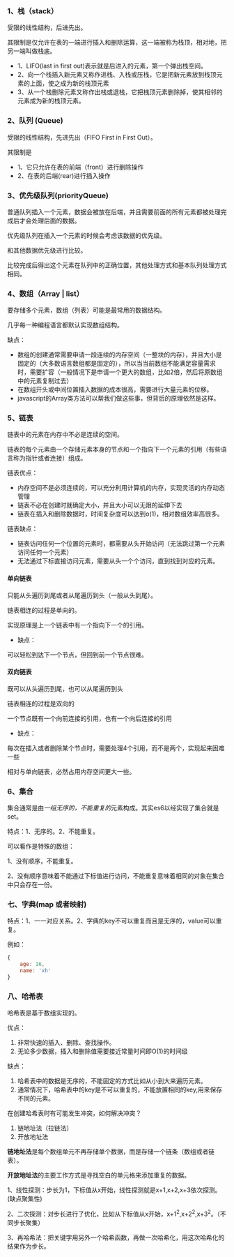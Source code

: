 ### 1、栈（stack）

受限的线性结构，后进先出。

其限制是仅允许在表的一端进行插入和删除运算，这一端被称为栈顶，相对地，把另一端叫做栈底。

- 1、LIFO(last in first out)表示就是后进入的元素，第一个弹出栈空间。
- 2、向一个栈插入新元素又称作进栈、入栈或压栈，它是把新元素放到栈顶元素的上面，使之成为新的栈顶元素
- 3、从一个栈删除元素又称作出栈或退栈，它把栈顶元素删除掉，使其相邻的元素成为新的栈顶元素。

### 2、队列 (Queue)

受限的线性结构，先进先出（FIFO First in First Out）。

其限制是

- 1、它只允许在表的前端（front）进行删除操作
- 2、在表的后端(rear)进行插入操作

### 3、优先级队列(priorityQueue)

普通队列插入一个元素，数据会被放在后端，并且需要前面的所有元素都被处理完成后才会处理后面的数据。

优先级队列在插入一个元素的时候会考虑该数据的优先级。

和其他数据优先级进行比较。

比较完成后得出这个元素在队列中的正确位置，其他处理方式和基本队列处理方式相同。

### 4、数组（Array | list）

要存储多个元素，数组（列表）可能是最常用的数据结构。

几乎每一种编程语言都默认实现数组结构。

缺点：

- 数组的创建通常需要申请一段连续的内存空间（一整块的内存），并且大小是固定的（大多数语言数组都是固定的），所以当当前数组不能满足容量需求时，需要扩容（一般情况下是申请一个更大的数组，比如2倍，然后将原数组中的元素复制过去）
- 在数组开头或中间位置插入数据的成本很高，需要进行大量元素的位移。
- javascript的Array类方法可以帮我们做这些事，但背后的原理依然是这样。

### 5、链表



链表中的元素在内存中不必是连续的空间。

链表的每个元素由一个存储元素本身的节点和一个指向下一个元素的引用（有些语言称为指针或者连接）组成。

链表优点：

- 内存空间不是必须连续的，可以充分利用计算机的内存，实现灵活的内存动态管理
- 链表不必在创建时就确定大小，并且大小可以无限的延伸下去
- 链表在插入和删除数据时，时间复杂度可以达到o(1)，相对数组效率高很多。

链表缺点：

- 链表访问任何一个位置的元素时，都需要从头开始访问（无法跳过第一个元素访问任何一个元素）
- 无法通过下标直接访问元素，需要从头一个个访问，直到找到对应的元素。

#### 单向链表

只能从头遍历到尾或者从尾遍历到头（一般从头到尾）。

链表相连的过程是单向的。

实现原理是上一个链表中有一个指向下一个的引用。

- 缺点：

可以轻松到达下一个节点，但回到前一个节点很难。

#### 双向链表

既可以从头遍历到尾，也可以从尾遍历到头

链表相连的过程是双向的

一个节点既有一个向前连接的引用，也有一个向后连接的引用

- 缺点：

每次在插入或者删除某个节点时，需要处理4个引用，而不是两个，实现起来困难一些

相对与单向链表，必然占用内存空间更大一些。

### 6、集合

集合通常是由*一组无序的，不能重复的*元素构成。其实es6以经实现了集合就是set。

特点：1、无序的。2、不能重复。

可以看作是特殊的数组：

1、没有顺序，不能重复。

2、没有顺序意味着不能通过下标值进行访问，不能重复意味着相同的对象在集合中只会存在一份。

### 七、字典(map 或者映射)

特点：1、一一对应关系。2、字典的key不可以重复而且是无序的，value可以重复。

例如：

```js
{
	age: 16, 
	name: 'xh'
}
```

### 八、哈希表

哈希表是基于数组实现的。

优点：

1. 非常快速的插入、删除、查找操作。
2. 无论多少数据，插入和删除值需要接近常量时间即O(1)的时间级

缺点：

1. 哈希表中的数据是无序的，不能固定的方式比如从小到大来遍历元素。
2. 通常情况下，哈希表中的key是不可以重复的，不能放置相同的key,用来保存不同的元素。

在创建哈希表时有可能发生冲突，如何解决冲突？

1. 链地址法（拉链法）
2. 开放地址法

**链地址法**是每个数组单元不再存储单个数据，而是存储一个链条（数组或者链表）。

**开放地址法**的主要工作方式是寻找空白的单元格来添加重复的数据。

​	1、线性探测：步长为1，下标值从x开始，线性探测就是x+1,x+2,x+3依次探测。(缺点聚集性)

​	2、二次探测：对步长进行了优化，比如从下标值从x开始，x+1<sup>2</sup>,x+2<sup>2</sup>,x+3<sup>2</sup>。（不同步长聚集）

​	3、再哈希法：把关键字用另外一个哈希函数，再做一次哈希化，用这次哈希化的结果作为步长。